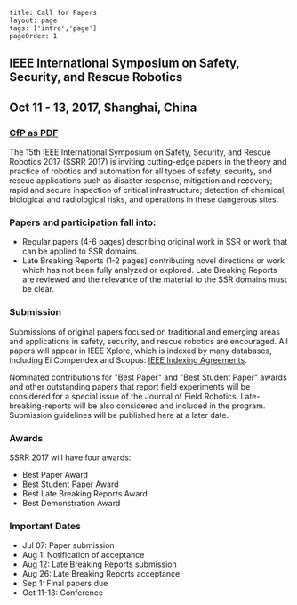 ```
title: Call for Papers
layout: page
tags: ['intro','page']
pageOrder: 1
```

## IEEE International Symposium on Safety, Security, and Rescue Robotics

## Oct 11 - 13, 2017, Shanghai, China

### **[CfP as PDF](../../cfp_v1.pdf)**

The 15th IEEE International Symposium on Safety, Security, and Rescue Robotics 2017 (SSRR 2017) is inviting cutting-edge papers in the theory and practice of robotics and automation for all types of safety, security, and rescue applications such as disaster response, mitigation and recovery; rapid and secure inspection of critical infrastructure; detection of chemical, biological and radiological risks, and operations in these dangerous sites. 


### Papers and participation fall into:

* Regular papers (4-6 pages) describing original work in SSR or work that can be applied to SSR domains.
* Late Breaking Reports (1-2 pages) contributing novel directions or work which has not been fully analyzed or explored. Late Breaking Reports are reviewed and the relevance of the material to the SSR domains must be clear.


### Submission

Submissions of original papers focused on traditional and emerging areas and applications in safety, security, and rescue robotics are encouraged. All papers will appear in IEEE Xplore, which is indexed by many databases, including Ei Compendex and Scopus: [IEEE Indexing Agreements](http://www.ieee.org/documents/ieee_indexing_agreements.pdf).
 
Nominated contributions for "Best Paper" and "Best Student Paper" awards and other outstanding papers that report field experiments will be considered for a special issue of the Journal of Field Robotics. Late-breaking-reports will be also considered and included in the program. Submission guidelines will be published here at a later date.


### Awards

SSRR 2017 will have four awards:

* Best Paper Award
* Best Student Paper Award
* Best Late Breaking Reports Award
* Best Demonstration Award


### Important Dates

* Jul 07: Paper submission
* Aug 1: Notification of acceptance
* Aug 12: Late Breaking Reports submission
* Aug 26: Late Breaking Reports acceptance
* Sep 1: Final papers due
* Oct 11-13: Conference


 